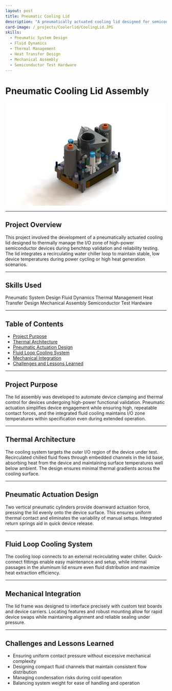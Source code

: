 ```yaml
---
layout: post
title: Pneumatic Cooling Lid
description: "A pneumatically actuated cooling lid designed for semiconductor device testing, utilizing a recirculating fluid loop to maintain controlled temperatures across the device's I/O region. This assembly enables consistent thermal contact and automated device engagement during cold-temperature tests."
card-image: /_projects/Coolerlid/CoolingLid.JPG
skills:
  - Pneumatic System Design
  - Fluid Dynamics
  - Thermal Management
  - Heat Transfer Design
  - Mechanical Assembly
  - Semiconductor Test Hardware
---
```


# Pneumatic Cooling Lid Assembly

<img src="/_projects/Coolerlid/CoolingLid.JPG" alt="Pneumatic Cooling Lid" class="centered-image" />

---

## Project Overview

This project involved the development of a pneumatically actuated cooling lid designed to thermally manage the I/O zone of high-power semiconductor devices during benchtop validation and reliability testing. The lid integrates a recirculating water chiller loop to maintain stable, low device temperatures during power cycling or high heat generation scenarios.

---

## Skills Used

<div class="skills-list">
  <span class="skill">Pneumatic System Design</span>
  <span class="skill">Fluid Dynamics</span>
  <span class="skill">Thermal Management</span>
  <span class="skill">Heat Transfer Design</span>
  <span class="skill">Mechanical Assembly</span>
  <span class="skill">Semiconductor Test Hardware</span>
</div>

---

## Table of Contents
- [Project Purpose](#project-purpose)
- [Thermal Architecture](#thermal-architecture)
- [Pneumatic Actuation Design](#pneumatic-actuation-design)
- [Fluid Loop Cooling System](#fluid-loop-cooling-system)
- [Mechanical Integration](#mechanical-integration)
- [Challenges and Lessons Learned](#challenges-and-lessons-learned)

---

## Project Purpose

The lid assembly was developed to automate device clamping and thermal control for devices undergoing high-power functional validation. Pneumatic actuation simplifies device engagement while ensuring high, repeatable contact forces, and the integrated fluid cooling maintains I/O zone temperatures within specification even during extended operation.

---

## Thermal Architecture

The cooling system targets the outer I/O region of the device under test. Recirculated chilled fluid flows through embedded channels in the lid base, absorbing heat from the device and maintaining surface temperatures well below ambient. The design ensures minimal thermal gradients across the cooling surface.

---

## Pneumatic Actuation Design

Two vertical pneumatic cylinders provide downward actuation force, pressing the lid evenly onto the device surface. This ensures uniform thermal contact and eliminates the variability of manual setups. Integrated return springs aid in quick device release.

---

## Fluid Loop Cooling System

The cooling loop connects to an external recirculating water chiller. Quick-connect fittings enable easy maintenance and setup, while internal passages in the aluminum lid ensure even fluid distribution and maximize heat extraction efficiency.

---

## Mechanical Integration

The lid frame was designed to interface precisely with custom test boards and device carriers. Locating features and robust mounting allow for rapid device swaps while maintaining alignment and reliable sealing under pressure.

---

## Challenges and Lessons Learned

- Ensuring uniform contact pressure without excessive mechanical complexity
- Designing compact fluid channels that maintain consistent flow distribution
- Managing condensation risks during cold operation
- Balancing system weight for ease of handling and operation


